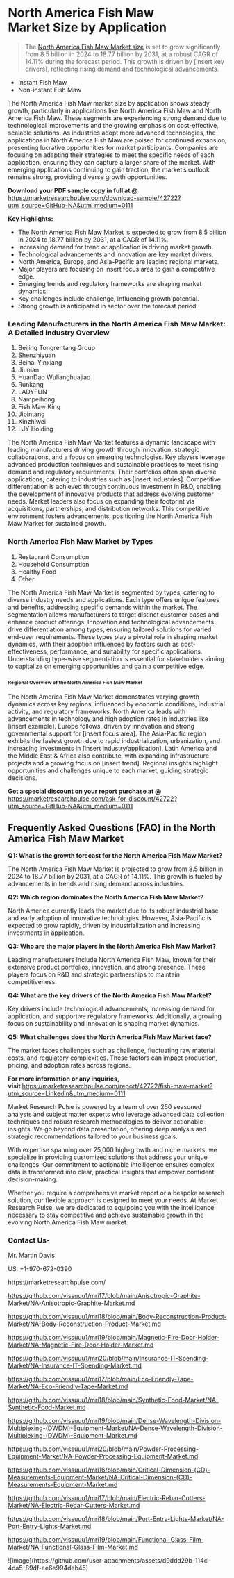 <h1>North America Fish Maw Market&nbsp;Size by Application</h1><blockquote><p>The <a href="https://marketresearchpulse.com/download-sample/42722?utm_source=GitHub-NA&amp;utm_medium=0111">North America Fish Maw Market size</a> is set to grow significantly from 8.5 billion in 2024 to 18.77 billion by 2031, at a robust CAGR of 14.11% during the forecast period. This growth is driven by [insert key drivers], reflecting rising demand and technological advancements.</p></blockquote><ul><li>Instant Fish Maw<li> Non-instant Fish Maw</li></ul><p>The North America Fish Maw market size by application shows steady growth, particularly in applications like North America Fish Maw and North America Fish Maw. These segments are experiencing strong demand due to technological improvements and the growing emphasis on cost-effective, scalable solutions. As industries adopt more advanced technologies, the applications in North America Fish Maw are poised for continued expansion, presenting lucrative opportunities for market participants. Companies are focusing on adapting their strategies to meet the specific needs of each application, ensuring they can capture a larger share of the market. With emerging applications continuing to gain traction, the market’s outlook remains strong, providing diverse growth opportunities.</p><p><strong>Download your PDF sample copy in full at @ </strong><a href="https://marketresearchpulse.com/download-sample/42722?utm_source=GitHub-NA&amp;utm_medium=0111">https://marketresearchpulse.com/download-sample/42722?utm_source=GitHub-NA&amp;utm_medium=0111</a></p><p><strong>Key Highlights: </strong></p><ul><li>The North America Fish Maw Market is expected to grow from 8.5 billion in 2024 to 18.77 billion by 2031, at a CAGR of 14.11%.</li><li>Increasing demand for trend or application is driving market growth.</li><li>Technological advancements and innovation are key market drivers.</li><li>North America, Europe, and Asia-Pacific are leading regional markets.</li><li>Major players are focusing on insert focus area to gain a competitive edge.</li><li>Emerging trends and regulatory frameworks are shaping market dynamics.</li><li>Key challenges include challenge, influencing growth potential.</li><li>Strong growth is anticipated in sector over the forecast period.</li></ul><h3>Leading Manufacturers in the North America Fish Maw Market: A Detailed Industry Overview</h3><ol><li>Beijing Tongrentang Group</li><li>Shenzhiyuan</li><li>Beihai Yinxiang</li><li>Jiunian</li><li>HuanDao Wulianghuajiao</li><li>Runkang</li><li>LADYFUN</li><li>Nampeihong</li><li>Fish Maw King</li><li>Jipintang</li><li>Xinzhiwei</li><li>LJY Holding</li></ol><div class="flex max-w-full flex-col flex-grow"><div class="min-h-8 text-message flex w-full flex-col items-end gap-2 whitespace-normal break-words [.text-message+&amp;]:mt-5" dir="auto" data-message-author-role="assistant" data-message-id="fd8432e4-4910-450d-b182-61b7bfb0a01f" data-message-model-slug="gpt-4o"><div class="flex w-full flex-col gap-1 empty:hidden first:pt-[3px]"><div class="markdown prose w-full break-words dark:prose-invert light"><p>The North America Fish Maw Market features a dynamic landscape with leading manufacturers driving growth through innovation, strategic collaborations, and a focus on emerging technologies. Key players leverage advanced production techniques and sustainable practices to meet rising demand and regulatory requirements. Their portfolios often span diverse applications, catering to industries such as [insert industries]. Competitive differentiation is achieved through continuous investment in R&amp;D, enabling the development of innovative products that address evolving customer needs. Market leaders also focus on expanding their footprint via acquisitions, partnerships, and distribution networks. This competitive environment fosters advancements, positioning the North America Fish Maw Market for sustained growth.</p></div></div></div></div><h3>North America Fish Maw Market by Types</h3><ol><li>Restaurant Consumption<li> Household Consumption<li> Healthy Food<li> Other</li></ol><div class="flex max-w-full flex-col flex-grow"><div class="min-h-8 text-message flex w-full flex-col items-end gap-2 whitespace-normal break-words [.text-message+&amp;]:mt-5" dir="auto" data-message-author-role="assistant" data-message-id="084470be-0bb7-4664-bddf-5156b4f41249" data-message-model-slug="gpt-4o-mini"><div class="flex w-full flex-col gap-1 empty:hidden first:pt-[3px]"><div class="markdown prose w-full break-words dark:prose-invert light"><p>The North America Fish Maw Market is segmented by types, catering to diverse industry needs and applications. Each type offers unique features and benefits, addressing specific demands within the market. The segmentation allows manufacturers to target distinct customer bases and enhance product offerings. Innovation and technological advancements drive differentiation among types, ensuring tailored solutions for varied end-user requirements. These types play a pivotal role in shaping market dynamics, with their adoption influenced by factors such as cost-effectiveness, performance, and suitability for specific applications. Understanding type-wise segmentation is essential for stakeholders aiming to capitalize on emerging opportunities and gain a competitive edge.</p></div></div></div></div><h3><span style="font-size: 11px;">Regional Overview of the North America Fish Maw Market</span></h3><div class="flex max-w-full flex-col flex-grow"><div class="min-h-8 text-message flex w-full flex-col items-end gap-2 whitespace-normal break-words [.text-message+&amp;]:mt-5" dir="auto" data-message-author-role="assistant" data-message-id="e9038762-ce64-4e30-91c9-9bd413514231" data-message-model-slug="gpt-4o-mini"><div class="flex w-full flex-col gap-1 empty:hidden first:pt-[3px]"><div class="markdown prose w-full break-words dark:prose-invert light"><p>The North America Fish Maw Market demonstrates varying growth dynamics across key regions, influenced by economic conditions, industrial activity, and regulatory frameworks. North America leads with advancements in technology and high adoption rates in industries like [insert example]. Europe follows, driven by innovation and strong governmental support for [insert focus area]. The Asia-Pacific region exhibits the fastest growth due to rapid industrialization, urbanization, and increasing investments in [insert industry/application]. Latin America and the Middle East &amp; Africa also contribute, with expanding infrastructure projects and a growing focus on [insert trend]. Regional insights highlight opportunities and challenges unique to each market, guiding strategic decisions.</p></div></div></div></div><p><strong>Get a special discount on your report purchase at @ </strong><a href="https://marketresearchpulse.com/ask-for-discount/42722?utm_source=GitHub-NA&amp;utm_medium=0111">https://marketresearchpulse.com/ask-for-discount/42722?utm_source=GitHub-NA&amp;utm_medium=0111</a></p><h2>Frequently Asked Questions (FAQ) in the North America Fish Maw Market</h2><p><strong>Q1: What is the growth forecast for the North America Fish Maw Market?</strong></p><p>The North America Fish Maw Market is projected to grow from 8.5 billion in 2024 to 18.77 billion by 2031, at a CAGR of 14.11%. This growth is fueled by advancements in trends and rising demand across industries.</p><p><strong>Q2: Which region dominates the North America Fish Maw Market?</strong></p><p>North America currently leads the market due to its robust industrial base and early adoption of innovative technologies. However, Asia-Pacific is expected to grow rapidly, driven by industrialization and increasing investments in application.</p><p><strong>Q3: Who are the major players in the North America Fish Maw Market?</strong></p><p>Leading manufacturers include North America Fish Maw, known for their extensive product portfolios, innovation, and strong presence. These players focus on R&amp;D and strategic partnerships to maintain competitiveness.</p><p><strong>Q4: What are the key drivers of the North America Fish Maw Market?</strong></p><p>Key drivers include technological advancements, increasing demand for application, and supportive regulatory frameworks. Additionally, a growing focus on sustainability and innovation is shaping market dynamics.</p><p><strong>Q5: What challenges does the North America Fish Maw Market face?</strong></p><p>The market faces challenges such as challenge, fluctuating raw material costs, and regulatory complexities. These factors can impact production, pricing, and adoption rates across regions.</p><p><strong>For more information or any inquiries, visit&nbsp;</strong><a href="https://marketresearchpulse.com/report/42722/fish-maw-market?utm_source=Linkedin&utm_medium=0111">https://marketresearchpulse.com/report/42722/fish-maw-market?utm_source=Linkedin&utm_medium=0111</a></p><p>Market Research Pulse is powered by a team of over 250 seasoned analysts and subject matter experts who leverage advanced data collection techniques and robust research methodologies to deliver actionable insights. We go beyond data presentation, offering deep analysis and strategic recommendations tailored to your business goals.</p><p>With expertise spanning over 25,000 high-growth and niche markets, we specialize in providing customized solutions that address your unique challenges. Our commitment to actionable intelligence ensures complex data is transformed into clear, practical insights that empower confident decision-making.</p><p>Whether you require a comprehensive market report or a bespoke research solution, our flexible approach is designed to meet your needs. At Market Research Pulse, we are dedicated to equipping you with the intelligence necessary to stay competitive and achieve sustainable growth in the evolving North America Fish Maw market.</p><h3><strong>Contact Us-</strong></h3><p>Mr. Martin Davis</p><p>US: +1-970-672-0390</p><p>https://marketresearchpulse.com/</p><p><a href="https://github.com/vissuuu1/mri17/blob/main/Anisotropic-Graphite-Market/NA-Anisotropic-Graphite-Market.md">https://github.com/vissuuu1/mri17/blob/main/Anisotropic-Graphite-Market/NA-Anisotropic-Graphite-Market.md</a></p><p><a href="https://github.com/vissuuu1/mri18/blob/main/Body-Reconstruction-Product-Market/NA-Body-Reconstruction-Product-Market.md">https://github.com/vissuuu1/mri18/blob/main/Body-Reconstruction-Product-Market/NA-Body-Reconstruction-Product-Market.md</a></p><p><a href="https://github.com/vissuuu1/mri19/blob/main/Magnetic-Fire-Door-Holder-Market/NA-Magnetic-Fire-Door-Holder-Market.md">https://github.com/vissuuu1/mri19/blob/main/Magnetic-Fire-Door-Holder-Market/NA-Magnetic-Fire-Door-Holder-Market.md</a></p><p><a href="https://github.com/vissuuu1/mri20/blob/main/Insurance-IT-Spending-Market/NA-Insurance-IT-Spending-Market.md">https://github.com/vissuuu1/mri20/blob/main/Insurance-IT-Spending-Market/NA-Insurance-IT-Spending-Market.md</a></p><p><a href="https://github.com/vissuuu1/mri17/blob/main/Eco-Friendly-Tape-Market/NA-Eco-Friendly-Tape-Market.md">https://github.com/vissuuu1/mri17/blob/main/Eco-Friendly-Tape-Market/NA-Eco-Friendly-Tape-Market.md</a></p><p><a href="https://github.com/vissuuu1/mri18/blob/main/Synthetic-Food-Market/NA-Synthetic-Food-Market.md">https://github.com/vissuuu1/mri18/blob/main/Synthetic-Food-Market/NA-Synthetic-Food-Market.md</a></p><p><a href="https://github.com/vissuuu1/mri19/blob/main/Dense-Wavelength-Division-Multiplexing-(DWDM)-Equipment-Market/NA-Dense-Wavelength-Division-Multiplexing-(DWDM)-Equipment-Market.md">https://github.com/vissuuu1/mri19/blob/main/Dense-Wavelength-Division-Multiplexing-(DWDM)-Equipment-Market/NA-Dense-Wavelength-Division-Multiplexing-(DWDM)-Equipment-Market.md</a></p><p><a href="https://github.com/vissuuu1/mri20/blob/main/Powder-Processing-Equipment-Market/NA-Powder-Processing-Equipment-Market.md">https://github.com/vissuuu1/mri20/blob/main/Powder-Processing-Equipment-Market/NA-Powder-Processing-Equipment-Market.md</a></p><p><a href="https://github.com/vissuuu1/mri16/blob/main/Critical-Dimension-(CD)-Measurements-Equipment-Market/NA-Critical-Dimension-(CD)-Measurements-Equipment-Market.md">https://github.com/vissuuu1/mri16/blob/main/Critical-Dimension-(CD)-Measurements-Equipment-Market/NA-Critical-Dimension-(CD)-Measurements-Equipment-Market.md</a></p><p><a href="https://github.com/vissuuu1/mri17/blob/main/Electric-Rebar-Cutters-Market/NA-Electric-Rebar-Cutters-Market.md">https://github.com/vissuuu1/mri17/blob/main/Electric-Rebar-Cutters-Market/NA-Electric-Rebar-Cutters-Market.md</a></p><p><a href="https://github.com/vissuuu1/mri18/blob/main/Port-Entry-Lights-Market/NA-Port-Entry-Lights-Market.md">https://github.com/vissuuu1/mri18/blob/main/Port-Entry-Lights-Market/NA-Port-Entry-Lights-Market.md</a></p><p><a href="https://github.com/vissuuu1/mri19/blob/main/Functional-Glass-Film-Market/NA-Functional-Glass-Film-Market.md">https://github.com/vissuuu1/mri19/blob/main/Functional-Glass-Film-Market/NA-Functional-Glass-Film-Market.md</a></p>
![image](https://github.com/user-attachments/assets/d9ddd29b-114c-4da5-89df-ee6e994deb45)
